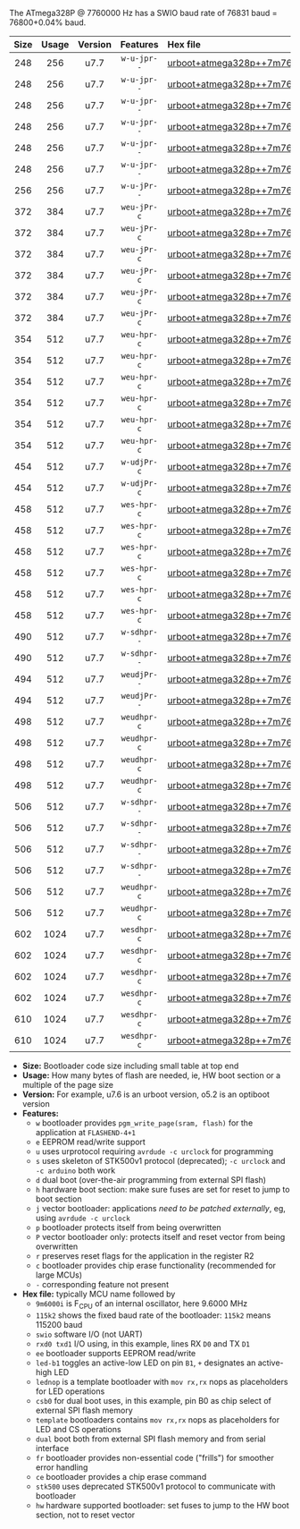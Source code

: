 The ATmega328P @ 7760000 Hz has a SWIO baud rate of 76831 baud = 76800+0.04% baud.

|Size|Usage|Version|Features|Hex file|
|:-:|:-:|:-:|:-:|:--|
|248|256|u7.7|`w-u-jpr--`|[urboot+atmega328p++7m7600i+++76k8_swio_rxd0_txd1_led+b1.hex](https://raw.githubusercontent.com/stefanrueger/urboot.hex/main/mcus/atmega328p/internal_oscillator/fint++7m7600_Hz/br+++76k8_bps/urboot+atmega328p++7m7600i+++76k8_swio_rxd0_txd1_led+b1.hex)|
|248|256|u7.7|`w-u-jpr--`|[urboot+atmega328p++7m7600i+++76k8_swio_rxd0_txd1_led+b5.hex](https://raw.githubusercontent.com/stefanrueger/urboot.hex/main/mcus/atmega328p/internal_oscillator/fint++7m7600_Hz/br+++76k8_bps/urboot+atmega328p++7m7600i+++76k8_swio_rxd0_txd1_led+b5.hex)|
|248|256|u7.7|`w-u-jpr--`|[urboot+atmega328p++7m7600i+++76k8_swio_rxd0_txd1_led+d5.hex](https://raw.githubusercontent.com/stefanrueger/urboot.hex/main/mcus/atmega328p/internal_oscillator/fint++7m7600_Hz/br+++76k8_bps/urboot+atmega328p++7m7600i+++76k8_swio_rxd0_txd1_led+d5.hex)|
|248|256|u7.7|`w-u-jpr--`|[urboot+atmega328p++7m7600i+++76k8_swio_rxd0_txd1_led-b1.hex](https://raw.githubusercontent.com/stefanrueger/urboot.hex/main/mcus/atmega328p/internal_oscillator/fint++7m7600_Hz/br+++76k8_bps/urboot+atmega328p++7m7600i+++76k8_swio_rxd0_txd1_led-b1.hex)|
|248|256|u7.7|`w-u-jpr--`|[urboot+atmega328p++7m7600i+++76k8_swio_rxd0_txd1_led-d5.hex](https://raw.githubusercontent.com/stefanrueger/urboot.hex/main/mcus/atmega328p/internal_oscillator/fint++7m7600_Hz/br+++76k8_bps/urboot+atmega328p++7m7600i+++76k8_swio_rxd0_txd1_led-d5.hex)|
|248|256|u7.7|`w-u-jpr--`|[urboot+atmega328p++7m7600i+++76k8_swio_rxd0_txd1_lednop.hex](https://raw.githubusercontent.com/stefanrueger/urboot.hex/main/mcus/atmega328p/internal_oscillator/fint++7m7600_Hz/br+++76k8_bps/urboot+atmega328p++7m7600i+++76k8_swio_rxd0_txd1_lednop.hex)|
|256|256|u7.7|`w-u-jPr--`|[urboot+atmega328p++7m7600i+++76k8_swio_rxd0_txd1.hex](https://raw.githubusercontent.com/stefanrueger/urboot.hex/main/mcus/atmega328p/internal_oscillator/fint++7m7600_Hz/br+++76k8_bps/urboot+atmega328p++7m7600i+++76k8_swio_rxd0_txd1.hex)|
|372|384|u7.7|`weu-jPr-c`|[urboot+atmega328p++7m7600i+++76k8_swio_rxd0_txd1_ee_led+b1_fr_ce.hex](https://raw.githubusercontent.com/stefanrueger/urboot.hex/main/mcus/atmega328p/internal_oscillator/fint++7m7600_Hz/br+++76k8_bps/urboot+atmega328p++7m7600i+++76k8_swio_rxd0_txd1_ee_led+b1_fr_ce.hex)|
|372|384|u7.7|`weu-jPr-c`|[urboot+atmega328p++7m7600i+++76k8_swio_rxd0_txd1_ee_led+b5_fr_ce.hex](https://raw.githubusercontent.com/stefanrueger/urboot.hex/main/mcus/atmega328p/internal_oscillator/fint++7m7600_Hz/br+++76k8_bps/urboot+atmega328p++7m7600i+++76k8_swio_rxd0_txd1_ee_led+b5_fr_ce.hex)|
|372|384|u7.7|`weu-jPr-c`|[urboot+atmega328p++7m7600i+++76k8_swio_rxd0_txd1_ee_led+d5_fr_ce.hex](https://raw.githubusercontent.com/stefanrueger/urboot.hex/main/mcus/atmega328p/internal_oscillator/fint++7m7600_Hz/br+++76k8_bps/urboot+atmega328p++7m7600i+++76k8_swio_rxd0_txd1_ee_led+d5_fr_ce.hex)|
|372|384|u7.7|`weu-jPr-c`|[urboot+atmega328p++7m7600i+++76k8_swio_rxd0_txd1_ee_led-b1_fr_ce.hex](https://raw.githubusercontent.com/stefanrueger/urboot.hex/main/mcus/atmega328p/internal_oscillator/fint++7m7600_Hz/br+++76k8_bps/urboot+atmega328p++7m7600i+++76k8_swio_rxd0_txd1_ee_led-b1_fr_ce.hex)|
|372|384|u7.7|`weu-jPr-c`|[urboot+atmega328p++7m7600i+++76k8_swio_rxd0_txd1_ee_led-d5_fr_ce.hex](https://raw.githubusercontent.com/stefanrueger/urboot.hex/main/mcus/atmega328p/internal_oscillator/fint++7m7600_Hz/br+++76k8_bps/urboot+atmega328p++7m7600i+++76k8_swio_rxd0_txd1_ee_led-d5_fr_ce.hex)|
|372|384|u7.7|`weu-jPr-c`|[urboot+atmega328p++7m7600i+++76k8_swio_rxd0_txd1_ee_lednop_fr_ce.hex](https://raw.githubusercontent.com/stefanrueger/urboot.hex/main/mcus/atmega328p/internal_oscillator/fint++7m7600_Hz/br+++76k8_bps/urboot+atmega328p++7m7600i+++76k8_swio_rxd0_txd1_ee_lednop_fr_ce.hex)|
|354|512|u7.7|`weu-hpr-c`|[urboot+atmega328p++7m7600i+++76k8_swio_rxd0_txd1_ee_led+b1_fr_ce_hw.hex](https://raw.githubusercontent.com/stefanrueger/urboot.hex/main/mcus/atmega328p/internal_oscillator/fint++7m7600_Hz/br+++76k8_bps/urboot+atmega328p++7m7600i+++76k8_swio_rxd0_txd1_ee_led+b1_fr_ce_hw.hex)|
|354|512|u7.7|`weu-hpr-c`|[urboot+atmega328p++7m7600i+++76k8_swio_rxd0_txd1_ee_led+b5_fr_ce_hw.hex](https://raw.githubusercontent.com/stefanrueger/urboot.hex/main/mcus/atmega328p/internal_oscillator/fint++7m7600_Hz/br+++76k8_bps/urboot+atmega328p++7m7600i+++76k8_swio_rxd0_txd1_ee_led+b5_fr_ce_hw.hex)|
|354|512|u7.7|`weu-hpr-c`|[urboot+atmega328p++7m7600i+++76k8_swio_rxd0_txd1_ee_led+d5_fr_ce_hw.hex](https://raw.githubusercontent.com/stefanrueger/urboot.hex/main/mcus/atmega328p/internal_oscillator/fint++7m7600_Hz/br+++76k8_bps/urboot+atmega328p++7m7600i+++76k8_swio_rxd0_txd1_ee_led+d5_fr_ce_hw.hex)|
|354|512|u7.7|`weu-hpr-c`|[urboot+atmega328p++7m7600i+++76k8_swio_rxd0_txd1_ee_led-b1_fr_ce_hw.hex](https://raw.githubusercontent.com/stefanrueger/urboot.hex/main/mcus/atmega328p/internal_oscillator/fint++7m7600_Hz/br+++76k8_bps/urboot+atmega328p++7m7600i+++76k8_swio_rxd0_txd1_ee_led-b1_fr_ce_hw.hex)|
|354|512|u7.7|`weu-hpr-c`|[urboot+atmega328p++7m7600i+++76k8_swio_rxd0_txd1_ee_led-d5_fr_ce_hw.hex](https://raw.githubusercontent.com/stefanrueger/urboot.hex/main/mcus/atmega328p/internal_oscillator/fint++7m7600_Hz/br+++76k8_bps/urboot+atmega328p++7m7600i+++76k8_swio_rxd0_txd1_ee_led-d5_fr_ce_hw.hex)|
|354|512|u7.7|`weu-hpr-c`|[urboot+atmega328p++7m7600i+++76k8_swio_rxd0_txd1_ee_lednop_fr_ce_hw.hex](https://raw.githubusercontent.com/stefanrueger/urboot.hex/main/mcus/atmega328p/internal_oscillator/fint++7m7600_Hz/br+++76k8_bps/urboot+atmega328p++7m7600i+++76k8_swio_rxd0_txd1_ee_lednop_fr_ce_hw.hex)|
|454|512|u7.7|`w-udjPr-c`|[urboot+atmega328p++7m7600i+++76k8_swio_rxd0_txd1_led+b1_csd5_dual_fr_ce.hex](https://raw.githubusercontent.com/stefanrueger/urboot.hex/main/mcus/atmega328p/internal_oscillator/fint++7m7600_Hz/br+++76k8_bps/urboot+atmega328p++7m7600i+++76k8_swio_rxd0_txd1_led+b1_csd5_dual_fr_ce.hex)|
|454|512|u7.7|`w-udjPr-c`|[urboot+atmega328p++7m7600i+++76k8_swio_rxd0_txd1_template_dual_fr_ce.hex](https://raw.githubusercontent.com/stefanrueger/urboot.hex/main/mcus/atmega328p/internal_oscillator/fint++7m7600_Hz/br+++76k8_bps/urboot+atmega328p++7m7600i+++76k8_swio_rxd0_txd1_template_dual_fr_ce.hex)|
|458|512|u7.7|`wes-hpr-c`|[urboot+atmega328p++7m7600i+++76k8_swio_rxd0_txd1_ee_led+b1_fr_ce_stk500_hw.hex](https://raw.githubusercontent.com/stefanrueger/urboot.hex/main/mcus/atmega328p/internal_oscillator/fint++7m7600_Hz/br+++76k8_bps/urboot+atmega328p++7m7600i+++76k8_swio_rxd0_txd1_ee_led+b1_fr_ce_stk500_hw.hex)|
|458|512|u7.7|`wes-hpr-c`|[urboot+atmega328p++7m7600i+++76k8_swio_rxd0_txd1_ee_led+b5_fr_ce_stk500_hw.hex](https://raw.githubusercontent.com/stefanrueger/urboot.hex/main/mcus/atmega328p/internal_oscillator/fint++7m7600_Hz/br+++76k8_bps/urboot+atmega328p++7m7600i+++76k8_swio_rxd0_txd1_ee_led+b5_fr_ce_stk500_hw.hex)|
|458|512|u7.7|`wes-hpr-c`|[urboot+atmega328p++7m7600i+++76k8_swio_rxd0_txd1_ee_led+d5_fr_ce_stk500_hw.hex](https://raw.githubusercontent.com/stefanrueger/urboot.hex/main/mcus/atmega328p/internal_oscillator/fint++7m7600_Hz/br+++76k8_bps/urboot+atmega328p++7m7600i+++76k8_swio_rxd0_txd1_ee_led+d5_fr_ce_stk500_hw.hex)|
|458|512|u7.7|`wes-hpr-c`|[urboot+atmega328p++7m7600i+++76k8_swio_rxd0_txd1_ee_led-b1_fr_ce_stk500_hw.hex](https://raw.githubusercontent.com/stefanrueger/urboot.hex/main/mcus/atmega328p/internal_oscillator/fint++7m7600_Hz/br+++76k8_bps/urboot+atmega328p++7m7600i+++76k8_swio_rxd0_txd1_ee_led-b1_fr_ce_stk500_hw.hex)|
|458|512|u7.7|`wes-hpr-c`|[urboot+atmega328p++7m7600i+++76k8_swio_rxd0_txd1_ee_led-d5_fr_ce_stk500_hw.hex](https://raw.githubusercontent.com/stefanrueger/urboot.hex/main/mcus/atmega328p/internal_oscillator/fint++7m7600_Hz/br+++76k8_bps/urboot+atmega328p++7m7600i+++76k8_swio_rxd0_txd1_ee_led-d5_fr_ce_stk500_hw.hex)|
|458|512|u7.7|`wes-hpr-c`|[urboot+atmega328p++7m7600i+++76k8_swio_rxd0_txd1_ee_lednop_fr_ce_stk500_hw.hex](https://raw.githubusercontent.com/stefanrueger/urboot.hex/main/mcus/atmega328p/internal_oscillator/fint++7m7600_Hz/br+++76k8_bps/urboot+atmega328p++7m7600i+++76k8_swio_rxd0_txd1_ee_lednop_fr_ce_stk500_hw.hex)|
|490|512|u7.7|`w-sdhpr--`|[urboot+atmega328p++7m7600i+++76k8_swio_rxd0_txd1_led+b1_csd5_dual_stk500_hw.hex](https://raw.githubusercontent.com/stefanrueger/urboot.hex/main/mcus/atmega328p/internal_oscillator/fint++7m7600_Hz/br+++76k8_bps/urboot+atmega328p++7m7600i+++76k8_swio_rxd0_txd1_led+b1_csd5_dual_stk500_hw.hex)|
|490|512|u7.7|`w-sdhpr--`|[urboot+atmega328p++7m7600i+++76k8_swio_rxd0_txd1_template_dual_stk500_hw.hex](https://raw.githubusercontent.com/stefanrueger/urboot.hex/main/mcus/atmega328p/internal_oscillator/fint++7m7600_Hz/br+++76k8_bps/urboot+atmega328p++7m7600i+++76k8_swio_rxd0_txd1_template_dual_stk500_hw.hex)|
|494|512|u7.7|`weudjPr--`|[urboot+atmega328p++7m7600i+++76k8_swio_rxd0_txd1_ee_led+b1_csd5_dual_fr.hex](https://raw.githubusercontent.com/stefanrueger/urboot.hex/main/mcus/atmega328p/internal_oscillator/fint++7m7600_Hz/br+++76k8_bps/urboot+atmega328p++7m7600i+++76k8_swio_rxd0_txd1_ee_led+b1_csd5_dual_fr.hex)|
|494|512|u7.7|`weudjPr--`|[urboot+atmega328p++7m7600i+++76k8_swio_rxd0_txd1_ee_template_dual_fr.hex](https://raw.githubusercontent.com/stefanrueger/urboot.hex/main/mcus/atmega328p/internal_oscillator/fint++7m7600_Hz/br+++76k8_bps/urboot+atmega328p++7m7600i+++76k8_swio_rxd0_txd1_ee_template_dual_fr.hex)|
|498|512|u7.7|`weudhpr-c`|[urboot+atmega328p++7m7600i+++76k8_swio_rxd0_txd1_ee_led+b1_csb0_dual_fr_ce_hw.hex](https://raw.githubusercontent.com/stefanrueger/urboot.hex/main/mcus/atmega328p/internal_oscillator/fint++7m7600_Hz/br+++76k8_bps/urboot+atmega328p++7m7600i+++76k8_swio_rxd0_txd1_ee_led+b1_csb0_dual_fr_ce_hw.hex)|
|498|512|u7.7|`weudhpr-c`|[urboot+atmega328p++7m7600i+++76k8_swio_rxd0_txd1_ee_led+d5_csb0_dual_fr_ce_hw.hex](https://raw.githubusercontent.com/stefanrueger/urboot.hex/main/mcus/atmega328p/internal_oscillator/fint++7m7600_Hz/br+++76k8_bps/urboot+atmega328p++7m7600i+++76k8_swio_rxd0_txd1_ee_led+d5_csb0_dual_fr_ce_hw.hex)|
|498|512|u7.7|`weudhpr-c`|[urboot+atmega328p++7m7600i+++76k8_swio_rxd0_txd1_ee_led-b1_csb0_dual_fr_ce_hw.hex](https://raw.githubusercontent.com/stefanrueger/urboot.hex/main/mcus/atmega328p/internal_oscillator/fint++7m7600_Hz/br+++76k8_bps/urboot+atmega328p++7m7600i+++76k8_swio_rxd0_txd1_ee_led-b1_csb0_dual_fr_ce_hw.hex)|
|498|512|u7.7|`weudhpr-c`|[urboot+atmega328p++7m7600i+++76k8_swio_rxd0_txd1_ee_led-d5_csb0_dual_fr_ce_hw.hex](https://raw.githubusercontent.com/stefanrueger/urboot.hex/main/mcus/atmega328p/internal_oscillator/fint++7m7600_Hz/br+++76k8_bps/urboot+atmega328p++7m7600i+++76k8_swio_rxd0_txd1_ee_led-d5_csb0_dual_fr_ce_hw.hex)|
|506|512|u7.7|`w-sdhpr--`|[urboot+atmega328p++7m7600i+++76k8_swio_rxd0_txd1_led+b1_csb0_dual_fr_stk500_hw.hex](https://raw.githubusercontent.com/stefanrueger/urboot.hex/main/mcus/atmega328p/internal_oscillator/fint++7m7600_Hz/br+++76k8_bps/urboot+atmega328p++7m7600i+++76k8_swio_rxd0_txd1_led+b1_csb0_dual_fr_stk500_hw.hex)|
|506|512|u7.7|`w-sdhpr--`|[urboot+atmega328p++7m7600i+++76k8_swio_rxd0_txd1_led+d5_csb0_dual_fr_stk500_hw.hex](https://raw.githubusercontent.com/stefanrueger/urboot.hex/main/mcus/atmega328p/internal_oscillator/fint++7m7600_Hz/br+++76k8_bps/urboot+atmega328p++7m7600i+++76k8_swio_rxd0_txd1_led+d5_csb0_dual_fr_stk500_hw.hex)|
|506|512|u7.7|`w-sdhpr--`|[urboot+atmega328p++7m7600i+++76k8_swio_rxd0_txd1_led-b1_csb0_dual_fr_stk500_hw.hex](https://raw.githubusercontent.com/stefanrueger/urboot.hex/main/mcus/atmega328p/internal_oscillator/fint++7m7600_Hz/br+++76k8_bps/urboot+atmega328p++7m7600i+++76k8_swio_rxd0_txd1_led-b1_csb0_dual_fr_stk500_hw.hex)|
|506|512|u7.7|`w-sdhpr--`|[urboot+atmega328p++7m7600i+++76k8_swio_rxd0_txd1_led-d5_csb0_dual_fr_stk500_hw.hex](https://raw.githubusercontent.com/stefanrueger/urboot.hex/main/mcus/atmega328p/internal_oscillator/fint++7m7600_Hz/br+++76k8_bps/urboot+atmega328p++7m7600i+++76k8_swio_rxd0_txd1_led-d5_csb0_dual_fr_stk500_hw.hex)|
|506|512|u7.7|`weudhpr-c`|[urboot+atmega328p++7m7600i+++76k8_swio_rxd0_txd1_ee_led+b1_csd5_dual_fr_ce_hw.hex](https://raw.githubusercontent.com/stefanrueger/urboot.hex/main/mcus/atmega328p/internal_oscillator/fint++7m7600_Hz/br+++76k8_bps/urboot+atmega328p++7m7600i+++76k8_swio_rxd0_txd1_ee_led+b1_csd5_dual_fr_ce_hw.hex)|
|506|512|u7.7|`weudhpr-c`|[urboot+atmega328p++7m7600i+++76k8_swio_rxd0_txd1_ee_template_dual_fr_ce_hw.hex](https://raw.githubusercontent.com/stefanrueger/urboot.hex/main/mcus/atmega328p/internal_oscillator/fint++7m7600_Hz/br+++76k8_bps/urboot+atmega328p++7m7600i+++76k8_swio_rxd0_txd1_ee_template_dual_fr_ce_hw.hex)|
|602|1024|u7.7|`wesdhpr-c`|[urboot+atmega328p++7m7600i+++76k8_swio_rxd0_txd1_ee_led+b1_csb0_dual_fr_ce_stk500_hw.hex](https://raw.githubusercontent.com/stefanrueger/urboot.hex/main/mcus/atmega328p/internal_oscillator/fint++7m7600_Hz/br+++76k8_bps/urboot+atmega328p++7m7600i+++76k8_swio_rxd0_txd1_ee_led+b1_csb0_dual_fr_ce_stk500_hw.hex)|
|602|1024|u7.7|`wesdhpr-c`|[urboot+atmega328p++7m7600i+++76k8_swio_rxd0_txd1_ee_led+d5_csb0_dual_fr_ce_stk500_hw.hex](https://raw.githubusercontent.com/stefanrueger/urboot.hex/main/mcus/atmega328p/internal_oscillator/fint++7m7600_Hz/br+++76k8_bps/urboot+atmega328p++7m7600i+++76k8_swio_rxd0_txd1_ee_led+d5_csb0_dual_fr_ce_stk500_hw.hex)|
|602|1024|u7.7|`wesdhpr-c`|[urboot+atmega328p++7m7600i+++76k8_swio_rxd0_txd1_ee_led-b1_csb0_dual_fr_ce_stk500_hw.hex](https://raw.githubusercontent.com/stefanrueger/urboot.hex/main/mcus/atmega328p/internal_oscillator/fint++7m7600_Hz/br+++76k8_bps/urboot+atmega328p++7m7600i+++76k8_swio_rxd0_txd1_ee_led-b1_csb0_dual_fr_ce_stk500_hw.hex)|
|602|1024|u7.7|`wesdhpr-c`|[urboot+atmega328p++7m7600i+++76k8_swio_rxd0_txd1_ee_led-d5_csb0_dual_fr_ce_stk500_hw.hex](https://raw.githubusercontent.com/stefanrueger/urboot.hex/main/mcus/atmega328p/internal_oscillator/fint++7m7600_Hz/br+++76k8_bps/urboot+atmega328p++7m7600i+++76k8_swio_rxd0_txd1_ee_led-d5_csb0_dual_fr_ce_stk500_hw.hex)|
|610|1024|u7.7|`wesdhpr-c`|[urboot+atmega328p++7m7600i+++76k8_swio_rxd0_txd1_ee_led+b1_csd5_dual_fr_ce_stk500_hw.hex](https://raw.githubusercontent.com/stefanrueger/urboot.hex/main/mcus/atmega328p/internal_oscillator/fint++7m7600_Hz/br+++76k8_bps/urboot+atmega328p++7m7600i+++76k8_swio_rxd0_txd1_ee_led+b1_csd5_dual_fr_ce_stk500_hw.hex)|
|610|1024|u7.7|`wesdhpr-c`|[urboot+atmega328p++7m7600i+++76k8_swio_rxd0_txd1_ee_template_dual_fr_ce_stk500_hw.hex](https://raw.githubusercontent.com/stefanrueger/urboot.hex/main/mcus/atmega328p/internal_oscillator/fint++7m7600_Hz/br+++76k8_bps/urboot+atmega328p++7m7600i+++76k8_swio_rxd0_txd1_ee_template_dual_fr_ce_stk500_hw.hex)|

- **Size:** Bootloader code size including small table at top end
- **Usage:** How many bytes of flash are needed, ie, HW boot section or a multiple of the page size
- **Version:** For example, u7.6 is an urboot version, o5.2 is an optiboot version
- **Features:**
  + `w` bootloader provides `pgm_write_page(sram, flash)` for the application at `FLASHEND-4+1`
  + `e` EEPROM read/write support
  + `u` uses urprotocol requiring `avrdude -c urclock` for programming
  + `s` uses skeleton of STK500v1 protocol (deprecated); `-c urclock` and `-c arduino` both work
  + `d` dual boot (over-the-air programming from external SPI flash)
  + `h` hardware boot section: make sure fuses are set for reset to jump to boot section
  + `j` vector bootloader: applications *need to be patched externally*, eg, using `avrdude -c urclock`
  + `p` bootloader protects itself from being overwritten
  + `P` vector bootloader only: protects itself and reset vector from being overwritten
  + `r` preserves reset flags for the application in the register R2
  + `c` bootloader provides chip erase functionality (recommended for large MCUs)
  + `-` corresponding feature not present
- **Hex file:** typically MCU name followed by
  + `9m6000i` is F<sub>CPU</sub> of an internal oscillator, here 9.6000 MHz
  + `115k2` shows the fixed baud rate of the bootloader: `115k2` means 115200 baud
  + `swio` software I/O (not UART)
  + `rxd0 txd1` I/O using, in this example, lines RX `D0` and TX `D1`
  + `ee` bootloader supports EEPROM read/write
  + `led-b1` toggles an active-low LED on pin `B1`, `+` designates an active-high LED
  + `lednop` is a template bootloader with `mov rx,rx` nops as placeholders for LED operations
  + `csb0` for dual boot uses, in this example, pin B0 as chip select of external SPI flash memory
  + `template` bootloaders contains `mov rx,rx` nops as placeholders for LED and CS operations
  + `dual` boot both from external SPI flash memory and from serial interface
  + `fr` bootloader provides non-essential code ("frills") for smoother error handling
  + `ce` bootloader provides a chip erase command
  + `stk500` uses deprecated STK500v1 protocol to communicate with bootloader
  + `hw` hardware supported bootloader: set fuses to jump to the HW boot section, not to reset vector
